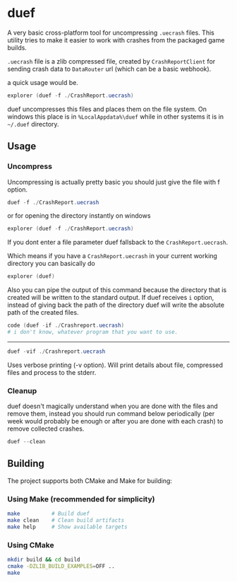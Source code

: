 # duef
A very basic cross-platform tool for uncompressing `.uecrash` files. This utility tries to make it easier to work with crashes from the packaged game builds.

`.uecrash` file is a zlib compressed file, created by `CrashReportClient` for sending crash data to `DataRouter` url (which can be a basic webhook).

a quick usage would be.
```powershell
explorer (duef -f ./CrashReport.uecrash)
```

duef uncompresses this files and places them on the file system.
On windows this place is in `%LocalAppdata%\duef` while in other systems it is in `~/.duef` directory.

## Usage

### Uncompress
Uncompressing is actually pretty basic you should just give the file with f option.
```powershell
duef -f ./CrashReport.uecrash
```
or for opening the directory instantly on windows
```powershell
explorer (duef -f ./CrashReport.uecrash)
```
If you dont enter a file parameter duef fallsback to the `CrashReport.uecrash`.

Which means if you have a `CrashReport.uecrash` in your current working directory you can basically do
```powershell
explorer (duef)
```

Also you can pipe the output of this command because the directory that is created will be written to the standard output.
If duef receives `i` option, instead of giving back the path of the directory duef will write the absolute path of the created files.
```powershell
code (duef -if ./Crashreport.uecrash)
# i don't know, whatever program that you want to use.
```
---
```powershell
duef -vif ./Crashreport.uecrash
```
Uses verbose printing (-v option). Will print details about file, compressed files and process to the stderr.

### Cleanup
duef doesn't magically understand when you are done with the files and remove them, instead you should run command below periodically (per week would probably be enough or after you are done with each crash) to remove collected crashes.
```powershell
duef --clean
```

## Building

The project supports both CMake and Make for building:

### Using Make (recommended for simplicity)
```bash
make          # Build duef
make clean    # Clean build artifacts
make help     # Show available targets
```

### Using CMake
```bash
mkdir build && cd build
cmake -DZLIB_BUILD_EXAMPLES=OFF ..
make
```
